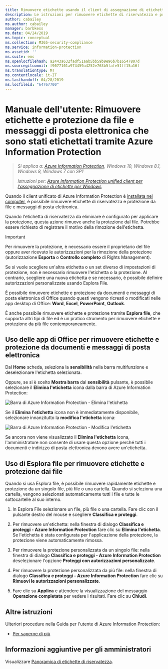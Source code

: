 ```yaml
---
title: Rimuovere etichette usando il client di assegnazione di etichette unificato di Azure Information Protection
description: Le istruzioni per rimuovere etichette di riservatezza e protezione da file e messaggi di posta elettronica tramite Azure Information Protection unified client imprevisto delle etichette.
author: cabailey
ms.author: cabailey
manager: barbkess
ms.date: 04/24/2019
ms.topic: conceptual
ms.collection: M365-security-compliance
ms.service: information-protection
ms.assetid: ''
ms.suite: ems
ms.openlocfilehash: a2443a632fadf51aab5bb59b9e96b7b16547807d
ms.sourcegitcommit: f9077101a974459a4252e763b5fafe51ff15a16f
ms.translationtype: MT
ms.contentlocale: it-IT
ms.lasthandoff: 04/28/2019
ms.locfileid: "64767700"
---
```

# <a name="user-guide-remove-labels-and-protection-from-files-and-emails-that-have-been-labeled-by-azure-information-protection"></a>Manuale dell'utente: Rimuovere etichette e protezione da file e messaggi di posta elettronica che sono stati etichettati tramite Azure Information Protection

>*Si applica a: [Azure Information Protection](https://azure.microsoft.com/pricing/details/information-protection), Windows 10, Windows 8.1, Windows 8, Windows 7 con SP1*
>
> *Istruzioni per: [Azure Information Protection unified client per l'assegnazione di etichette per Windows](../faqs.md#whats-the-difference-between-the-azure-information-protection-client-and-the-azure-information-protection-unified-labeling-client)*

Quando il client unificato di Azure Information Protection è [installata nel computer](install-client-app.md), è possibile rimuovere etichette di riservatezza e protezione da file e messaggi di posta elettronica.

Quando l'etichetta di riservatezza da eliminare è configurato per applicare la protezione, questa azione rimuove anche la protezione dal file. Potrebbe essere richiesto di registrare il motivo della rimozione dell'etichetta.

> [!IMPORTANT]
> Per rimuovere la protezione, è necessario essere il proprietario del file oppure aver ricevuto le autorizzazioni per la rimozione della protezione (autorizzazione **Esporta** o **Controllo completo** di Rights Management).

Se si vuole scegliere un'altra etichetta o un set diverso di impostazioni di protezione, non è necessario rimuovere l'etichetta o la protezione. Al contrario, scegliere una nuova etichetta e se necessario, è possibile definire autorizzazioni personalizzate usando Esplora File. 

È possibile rimuovere etichette e protezione da documenti e messaggi di posta elettronica di Office quando questi vengono ricreati o modificati nelle app desktop di Office: **Word**, **Excel**, **PowerPoint**, **Outlook**. 

È anche possibile rimuovere etichette e protezione tramite **Esplora file**, che supporta altri tipi di file ed è un pratico strumento per rimuovere etichette e protezione da più file contemporaneamente.

## <a name="using-office-apps-to-remove-labels-and-protection-from-documents-and-emails"></a>Uso delle app di Office per rimuovere etichette e protezione da documenti e messaggi di posta elettronica

Dal **Home** scheda, seleziona la **sensibilità** nella barra multifunzione e deselezionare l'etichetta selezionata.

Oppure, se si è scelto **Mostra barra** dal **sensibilità** pulsante, è possibile selezionare il **Elimina l'etichetta** icona dalla barra di Azure Information Protection:

![Barra di Azure Information Protection - Elimina l'etichetta](../media/v2delete-label.png)

Se il **Elimina l'etichetta** icona non è immediatamente disponibile, selezionare innanzitutto la **modifica l'etichetta** icona:

![Barra di Azure Information Protection - Modifica l'etichetta](../media/v2edit-label.png)

Se ancora non viene visualizzato il **Elimina l'etichetta** icona, l'amministratore non consente di usare questa opzione perché tutti i documenti e indirizzo di posta elettronica devono avere un'etichetta.

## <a name="using-file-explorer-to-remove-labels-and-protection-from-files"></a>Uso di Esplora file per rimuovere etichette e protezione dai file

Quando si usa Esplora file, è possibile rimuovere rapidamente etichette e protezione da un singolo file, più file o una cartella. Quando si seleziona una cartella, vengono selezionati automaticamente tutti i file e tutte le sottocartelle al suo interno. 

1. In Esplora File selezionare un file, più file o una cartella. Fare clic con il pulsante destro del mouse e scegliere **Classifica e proteggi**.

2. Per rimuovere un'etichetta: nella finestra di dialogo **Classifica e proteggi - Azure Information Protection** fare clic su **Elimina l'etichetta**. Se l'etichetta è stata configurata per l'applicazione della protezione, la protezione viene automaticamente rimossa.

3. Per rimuovere la protezione personalizzata da un singolo file: nella finestra di dialogo **Classifica e proteggi - Azure Information Protection** deselezionare l'opzione **Proteggi con autorizzazioni personalizzate**. 

4. Per rimuovere la protezione personalizzata da più file: nella finestra di dialogo **Classifica e proteggi - Azure Information Protection** fare clic su **Rimuovi le autorizzazioni personalizzate**.

5. Fare clic su **Applica** e attendere la visualizzazione del messaggio **Operazione completata** per vedere i risultati. Fare clic su **Chiudi**.


## <a name="other-instructions"></a>Altre istruzioni
Ulteriori procedure nella Guida per l'utente di Azure Information Protection:

- [Per saperne di più](client-user-guide.md#what-do-you-want-to-do)

## <a name="additional-information-for-administrators"></a>Informazioni aggiuntive per gli amministratori    

Visualizzare [Panoramica di etichette di riservatezza](/Office365/SecurityCompliance/sensitivity-labels).

